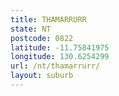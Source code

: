 ```yaml
---
title: THAMARRURR
state: NT
postcode: 0822
latitude: -11.75841975
longitude: 130.6254299
url: /nt/thamarrurr/
layout: suburb
---
```

